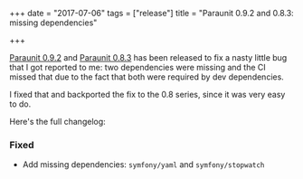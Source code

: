 +++
date = "2017-07-06"
tags = ["release"]
title = "Paraunit 0.9.2 and 0.8.3: missing dependencies"

+++

[Paraunit 0.9.2](https://github.com/facile-it/paraunit/releases/tag/0.9.2) and [Paraunit 0.8.3](https://github.com/facile-it/paraunit/releases/tag/0.8.3) has been released to fix a nasty little bug that I got reported to me: two dependencies were missing and the CI missed that due to the fact that both were required by dev dependencies.

I fixed that and backported the fix to the 0.8 series, since it was very easy to do.

Here's the full changelog:

### Fixed
* Add missing dependencies: `symfony/yaml` and `symfony/stopwatch`
